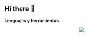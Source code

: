 ## Hi there 👋

<!--
**gerons/gerons** is a ✨ _special_ ✨ repository because its `README.md` (this file) appears on your GitHub profile.

Here are some ideas to get you started:

- 🔭 I’m currently working on ...
- 🌱 I’m currently learning ...
- 👯 I’m looking to collaborate on ...
- 🤔 I’m looking for help with ...
- 💬 Ask me about ...
- 📫 How to reach me: ...
- 😄 Pronouns: ...
- ⚡ Fun fact: ...
-->
**Lenguajes y herramientas**

<p align="center">
  <a href="https://skillicons.dev">
    <img src="https://skillicons.dev/icons?i=git,docker,js,vim,vue" />
  </a>
</p>
